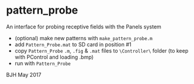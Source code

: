 # pattern_probe
An interface for probing receptive fields with the Panels system 

- (optional) make new patterns with `make_pattern_probe.m`
- add `Pattern_Probe.mat` to SD card in position #1
- copy `Pattern_Probe` `.m`, `.fig` & `.mat` files to `\Controller\` folder (to keep with PControl and loading .bmp)
- run with `Pattern_Probe`

BJH May 2017
